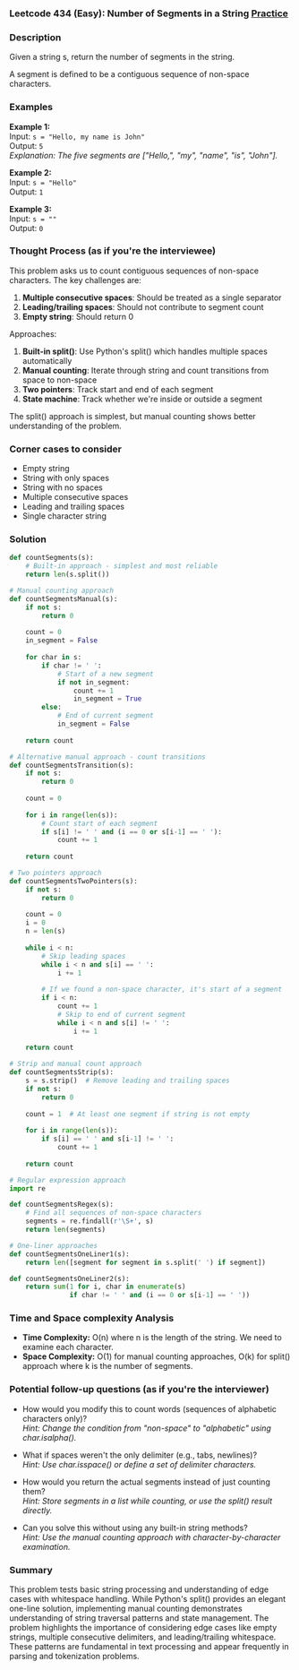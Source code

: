 ### Leetcode 434 (Easy): Number of Segments in a String [Practice](https://leetcode.com/problems/number-of-segments-in-a-string)

### Description  
Given a string s, return the number of segments in the string.

A segment is defined to be a contiguous sequence of non-space characters.

### Examples  

**Example 1:**  
Input: `s = "Hello, my name is John"`  
Output: `5`  
*Explanation: The five segments are ["Hello,", "my", "name", "is", "John"].*

**Example 2:**  
Input: `s = "Hello"`  
Output: `1`  

**Example 3:**  
Input: `s = ""`  
Output: `0`  

### Thought Process (as if you're the interviewee)  
This problem asks us to count contiguous sequences of non-space characters. The key challenges are:

1. **Multiple consecutive spaces**: Should be treated as a single separator
2. **Leading/trailing spaces**: Should not contribute to segment count
3. **Empty string**: Should return 0

Approaches:
1. **Built-in split()**: Use Python's split() which handles multiple spaces automatically
2. **Manual counting**: Iterate through string and count transitions from space to non-space
3. **Two pointers**: Track start and end of each segment
4. **State machine**: Track whether we're inside or outside a segment

The split() approach is simplest, but manual counting shows better understanding of the problem.

### Corner cases to consider  
- Empty string
- String with only spaces
- String with no spaces
- Multiple consecutive spaces
- Leading and trailing spaces
- Single character string

### Solution

```python
def countSegments(s):
    # Built-in approach - simplest and most reliable
    return len(s.split())

# Manual counting approach
def countSegmentsManual(s):
    if not s:
        return 0
    
    count = 0
    in_segment = False
    
    for char in s:
        if char != ' ':
            # Start of a new segment
            if not in_segment:
                count += 1
                in_segment = True
        else:
            # End of current segment
            in_segment = False
    
    return count

# Alternative manual approach - count transitions
def countSegmentsTransition(s):
    if not s:
        return 0
    
    count = 0
    
    for i in range(len(s)):
        # Count start of each segment
        if s[i] != ' ' and (i == 0 or s[i-1] == ' '):
            count += 1
    
    return count

# Two pointers approach
def countSegmentsTwoPointers(s):
    if not s:
        return 0
    
    count = 0
    i = 0
    n = len(s)
    
    while i < n:
        # Skip leading spaces
        while i < n and s[i] == ' ':
            i += 1
        
        # If we found a non-space character, it's start of a segment
        if i < n:
            count += 1
            # Skip to end of current segment
            while i < n and s[i] != ' ':
                i += 1
    
    return count

# Strip and manual count approach
def countSegmentsStrip(s):
    s = s.strip()  # Remove leading and trailing spaces
    if not s:
        return 0
    
    count = 1  # At least one segment if string is not empty
    
    for i in range(len(s)):
        if s[i] == ' ' and s[i-1] != ' ':
            count += 1
    
    return count

# Regular expression approach
import re

def countSegmentsRegex(s):
    # Find all sequences of non-space characters
    segments = re.findall(r'\S+', s)
    return len(segments)

# One-liner approaches
def countSegmentsOneLiner1(s):
    return len([segment for segment in s.split(' ') if segment])

def countSegmentsOneLiner2(s):
    return sum(1 for i, char in enumerate(s) 
               if char != ' ' and (i == 0 or s[i-1] == ' '))
```

### Time and Space complexity Analysis  

- **Time Complexity:** O(n) where n is the length of the string. We need to examine each character.
- **Space Complexity:** O(1) for manual counting approaches, O(k) for split() approach where k is the number of segments.

### Potential follow-up questions (as if you're the interviewer)  

- How would you modify this to count words (sequences of alphabetic characters only)?  
  *Hint: Change the condition from "non-space" to "alphabetic" using char.isalpha().*

- What if spaces weren't the only delimiter (e.g., tabs, newlines)?  
  *Hint: Use char.isspace() or define a set of delimiter characters.*

- How would you return the actual segments instead of just counting them?  
  *Hint: Store segments in a list while counting, or use the split() result directly.*

- Can you solve this without using any built-in string methods?  
  *Hint: Use the manual counting approach with character-by-character examination.*

### Summary
This problem tests basic string processing and understanding of edge cases with whitespace handling. While Python's split() provides an elegant one-line solution, implementing manual counting demonstrates understanding of string traversal patterns and state management. The problem highlights the importance of considering edge cases like empty strings, multiple consecutive delimiters, and leading/trailing whitespace. These patterns are fundamental in text processing and appear frequently in parsing and tokenization problems.
